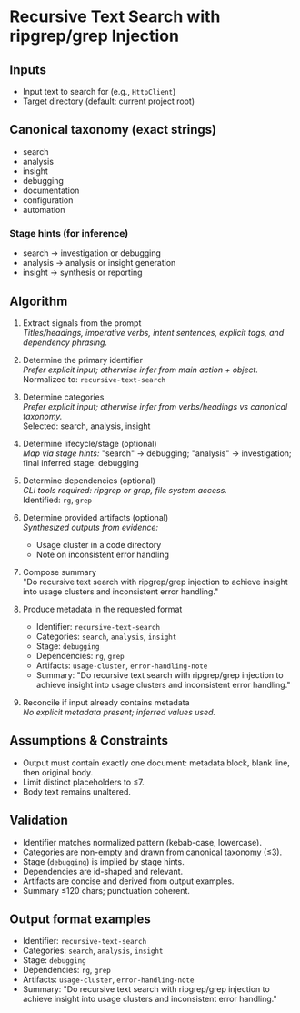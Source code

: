 # Recursive Text Search with ripgrep/grep Injection

## Inputs
- Input text to search for (e.g., `HttpClient`)
- Target directory (default: current project root)

## Canonical taxonomy (exact strings)
- search
- analysis
- insight
- debugging
- documentation
- configuration
- automation

### Stage hints (for inference)
- search → investigation or debugging
- analysis → analysis or insight generation
- insight → synthesis or reporting

## Algorithm
1. Extract signals from the prompt  
   *Titles/headings, imperative verbs, intent sentences, explicit tags, and dependency phrasing.*

2. Determine the primary identifier  
   *Prefer explicit input; otherwise infer from main action + object.*  
   Normalized to: `recursive-text-search`

3. Determine categories  
   *Prefer explicit input; otherwise infer from verbs/headings vs canonical taxonomy.*  
   Selected: search, analysis, insight

4. Determine lifecycle/stage (optional)  
   *Map via stage hints:* "search" → debugging; "analysis" → investigation; final inferred stage: debugging

5. Determine dependencies (optional)  
   *CLI tools required: ripgrep or grep, file system access.*  
   Identified: `rg`, `grep`

6. Determine provided artifacts (optional)  
   *Synthesized outputs from evidence:*  
   - Usage cluster in a code directory  
   - Note on inconsistent error handling

7. Compose summary  
   "Do recursive text search with ripgrep/grep injection to achieve insight into usage clusters and inconsistent error handling."

8. Produce metadata in the requested format  
   - Identifier: `recursive-text-search`  
   - Categories: `search`, `analysis`, `insight`  
   - Stage: `debugging`  
   - Dependencies: `rg`, `grep`  
   - Artifacts: `usage-cluster`, `error-handling-note`  
   - Summary: "Do recursive text search with ripgrep/grep injection to achieve insight into usage clusters and inconsistent error handling."

9. Reconcile if input already contains metadata  
   *No explicit metadata present; inferred values used.*

## Assumptions & Constraints
- Output must contain exactly one document: metadata block, blank line, then original body.
- Limit distinct placeholders to ≤7.
- Body text remains unaltered.

## Validation
- Identifier matches normalized pattern (kebab-case, lowercase).
- Categories are non-empty and drawn from canonical taxonomy (≤3).
- Stage (`debugging`) is implied by stage hints.
- Dependencies are id-shaped and relevant.
- Artifacts are concise and derived from output examples.
- Summary ≤120 chars; punctuation coherent.

## Output format examples
- Identifier: `recursive-text-search`
- Categories: `search`, `analysis`, `insight`
- Stage: `debugging`
- Dependencies: `rg`, `grep`
- Artifacts: `usage-cluster`, `error-handling-note`
- Summary: "Do recursive text search with ripgrep/grep injection to achieve insight into usage clusters and inconsistent error handling."
